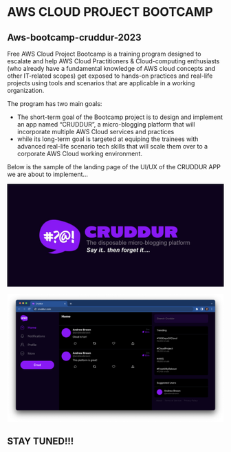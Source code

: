 # AWS CLOUD PROJECT BOOTCAMP
## Aws-bootcamp-cruddur-2023

Free AWS Cloud Project Bootcamp is a training program designed to escalate and help AWS Cloud Practitioners & Cloud-computing enthusiasts (who already have a fundamental knowledge of AWS cloud concepts and other IT-related scopes) get exposed to hands-on practices and real-life projects using tools and scenarios that are applicable in a working organization.


The program has two main goals:

- The short-term goal of the Bootcamp project is to design and implement an app named “CRUDDUR”, a micro-blogging platform that will incorporate multiple AWS Cloud services and practices 
- while its long-term goal is targeted at equiping the trainees with advanced real-life scenario tech skills that will scale them over to a corporate AWS Cloud working environment.

Below is the sample of the landing page of the UI/UX of the CRUDDUR APP we are about to implement...

![Cruddur Graphic](_docs/images/cruddur-banner.jpg)

![Cruddur Screenshot](_docs/images/cruddur-screenshot.png)


## STAY TUNED!!!